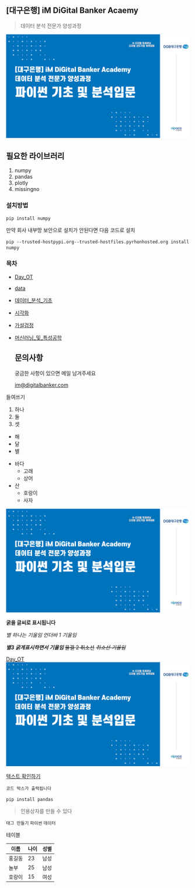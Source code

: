 ## [대구은행] iM DiGital Banker Acaemy

> 데이터 분석 전문가 양성과정

![iM DiGital](/git_image.png)

## 필요한 라이브러리
  1. numpy
  2. pandas
  3. plotly
  4. missingno

### 설치방법

```
pip install numpy
```
만약 회사 내부망 보안으로 설치가 안된다면 다음 코드로 설치
```
pip --trusted-hostpypi.org--trusted-hostfiles.pyrhonhosted.org install numpy
```

### 목차
- [Day_OT](/Day_OT)
- [data](/data)
- [데이터_분석_기초](/데이터_분석_기초)
- [시각화](/시각화)
- [가설검정](/가설검정)
- [머신러닝_및_특성공학](/머신러닝_및_특성공학)

  ## 문의사항
  궁금한 사항이 있으면 메일 남겨주세요
  
  im@digitalbanker.com
  


들여쓰기
  1) 하나
  2) 둘
  3) 셋

  - 해
  - 달
  - 별

  * 바다
      * 고래
      * 상어
  * 산
      * 호랑이
      * 사자

![iM DiGital](/git_image.png)

**굵을 글씨로 표시됩니다**

*별 하나는 기울임*
_언더바 1 기울임_

***별3 굵게표시하면서 기울임***
~~물결 2 취소선~~
~~*취소선 기울임*~~

[Day_OT](/Day_OT)
![iM DiGital](/git_image.png)

[텍스트 확인하기](/Day_OT/hi.txt)


```
코드 박스가 출력됩니다
```

```
pip install pandas
```

> 인용상자를 만들 수 있다

`태그 만들기`
`파이썬`
`데이터`

테이블

|이름|나이|성별|
|---|---|---|
|홍길동|23|남성|
|놀부|25|남성|
|호랑이|15|여성|
